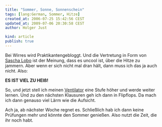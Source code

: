```yaml
---
title: "Sommer, Sonne, Sonnenschein"
tags: [lang:German, Sommer, Hitze]
created_at: 2006-07-25 15:42:56 CEST
updated_at: 2009-07-06 20:30:58 CEST
author: Holger Just

kind: article
publish: true
---
```


Bei Wirres wird Praktikantengebloggt. Und die Vertretung in Form von [Sascha Lobo](http://wirres.net/article/articleview/3803/1/6/) ist der Meinung, dass es uncool ist, über die Hitze zu jammern. Aber wenn er sich nicht mal dran hält, dann muss ich das ja auch nicht. Also:

**ES IST VIEL ZU HEIß!**

So, und jetzt stell ich meinen [Ventilator](http://www.amazon.de/gp/product/B00027OC3M/028-6323188-7525356) eine Stufe höher und werde weiter lernen. Und zu den nächsten Klausuren geh ich dann in Flipflops. Da mach ich dann genauso viel Lärm wie die Aufsicht.

Ach ja, ab nächster Woche regnet es. Schließlich hab ich dann keine Prüfungen mehr und könnte den Sommer genießen. Also nutzt die Zeit, die ihr noch habt.